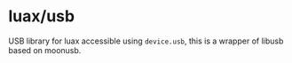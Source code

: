 # luax/usb
USB library for luax accessible using `device.usb`, this is a wrapper of libusb based on moonusb.